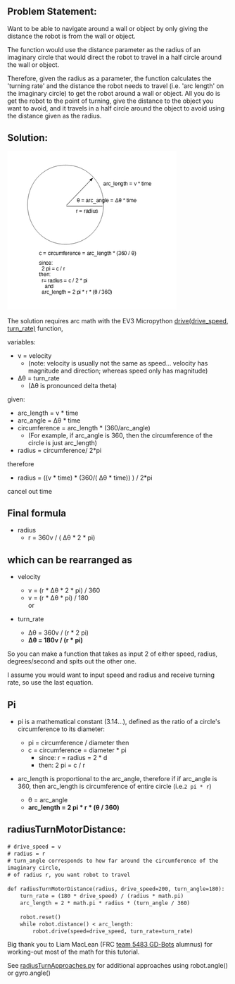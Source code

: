 ## Problem Statement: 

Want to be able to navigate around a wall or object by only giving the distance the robot is from the wall or object.

The function would use the distance parameter as the radius of an imaginary circle that would direct the robot to travel 
in a half circle around the wall or object.

Therefore, given the radius as a parameter, the function calculates the 'turning rate' and the distance the robot
needs to travel (i.e. 'arc length' on the imaginary circle) to get the robot around a wall or object.  All you 
do is get the robot to the point of turning, give the distance to the object you want to avoid, and it travels 
in a half circle around the object to avoid using the distance given as the radius.

## Solution:
![image](circleArcMath.jpg)

The solution requires arc math with the EV3 Micropython [drive(drive_speed, turn_rate)](https://pybricks.github.io/ev3-micropython/robotics.html#pybricks.robotics.DriveBase.drive) function,

variables: 
  * v = velocity
    * (note: velocity is usually not the same as speed... velocity has magnitude and direction; whereas speed only has magnitude)
  * Δθ = turn_rate 
    * (Δθ is pronounced delta theta)
  
given:  
  * arc_length = v * time
  * arc_angle = Δθ * time
  * circumference = arc_length * (360/arc_angle)  
    * (For example, if arc_angle is 360, then the circumference of the circle is just arc_length)
  * radius = circumference/ 2*pi

therefore
  * radius = ((v * time) * (360/( Δθ * time)) ) / 2*pi

cancel out time

## Final formula
  * radius
    * r = 360v / ( Δθ * 2 * pi)

## which can be rearranged as

  * velocity
    * v = (r *  Δθ * 2 * pi) / 360
    * v = (r *  Δθ * pi) / 180    
or

  * turn_rate
    * Δθ = 360v / (r * 2 pi)
    * **Δθ = 180v / (r * pi)**    

So you can make a function that takes as input 2 of either speed, radius, degrees/second and spits out the other one.

I assume you would want to input speed and radius and receive turning rate, so use the last equation.

## Pi
  *  pi is a mathematical constant (3.14...), defined as the ratio of a circle's circumference to its diameter:
     * pi = circumference / diameter 
     then
     * c = circumference = diameter * pi
       * since: r = radius = 2 * d
       * then:  2 pi = c / r

  * arc_length is proportional to the arc_angle, therefore if if arc_angle is 360, then arc_length is 
    circumference of entire circle (i.e.`2 pi * r`)
    * θ = arc_angle
    * **arc_length = 2 pi * r * (θ / 360)**
  
## radiusTurnMotorDistance:

```
# drive_speed = v
# radius = r
# turn_angle corresponds to how far around the circumference of the imaginary circle, 
# of radius r, you want robot to travel

def radiusTurnMotorDistance(radius, drive_speed=200, turn_angle=180):
    turn_rate = (180 * drive_speed) / (radius * math.pi)
    arc_length = 2 * math.pi * radius * (turn_angle / 360)

    robot.reset()      
    while robot.distance() < arc_length:
        robot.drive(speed=drive_speed, turn_rate=turn_rate)
```

Big thank you to Liam MacLean (FRC [team 5483 GD-Bots](https://github.com/Team-5483) alumnus) for working-out most of the 
math for this tutorial.  

See [radiusTurnApproaches.py](/programs/radiusTurnApproaches.py) for additional approaches using robot.angle() or gyro.angle()

